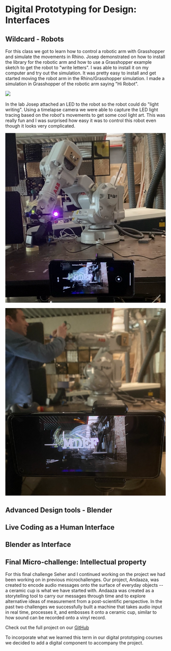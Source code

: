 # Digital Prototyping for Design: Interfaces

## Wildcard - Robots

For this class we got to learn how to control a robotic arm with Grasshopper and simulate the movements in Rhino. Josep demonstrated on how to install the library for the robotic arm and how to use a Grasshopper example sketch to get the robot to "write letters". I was able to install it on my computer and try out the simulation. It was pretty easy to install and get started moving the robot arm in the Rhino/Grasshopper simulation. I made a simulation in Grasshopper of the robotic arm saying "Hi Robot". 

![](../images/term-03/prototypingdesign/robot_arm.gif)  

In the lab Josep attached an LED to the robot so the robot could do "light writing". Using a timelapse camera we were able to capture the LED light tracing based on the robot's movements to get some cool light art. This was really fun and I was surprised how easy it was to control this robot even though it looks very complicated.  

![](../images/term-03/prototypingdesign/robot_write1.png)  

![](../images/term-03/prototypingdesign/robot_write2.png)  

## Advanced Design tools - Blender

## Live Coding as a Human Interface

## Blender as Interface

## Final Micro-challenge: Intellectual property

For this final challenge Seher and I continued working on the project we had been working on in previous microchallenges. Our project, Andaaza, was created to encode audio messages onto the surface of everyday objects -- a ceramic cup is what we have started with. Andaaza was created as a storytelling tool to carry our messages through time and to explore alternative ideas of measurement from a post-scientific perspective. In the past two challenges we successfully built a machine that takes audio input in real time, processes it, and embosses it onto a ceramic cup, similar to how sound can be recorded onto a vinyl record.

Check out the full project on our [GitHub](https://github.com/SeherKrishna02/Andaaza)

To incorporate what we learned this term in our digital prototyping courses we decided to add a digital component to accompany the project. 